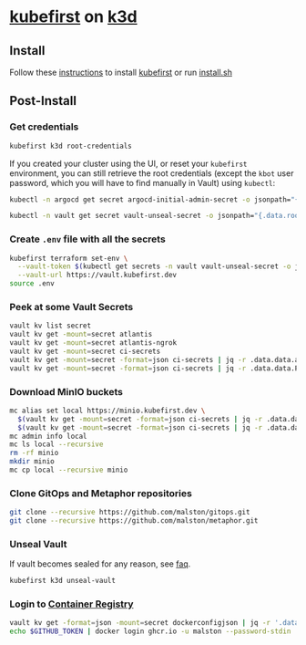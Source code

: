# [kubefirst](https://docs.kubefirst.io/k3d/quick-start/install) on [k3d](https://k3d.io/)

## Install

Follow these [instructions](https://docs.kubefirst.io/k3d/quick-start/install) to install [kubefirst](https://docs.kubefirst.io/) or run [install.sh](hack/install.sh)

## Post-Install

### Get credentials

  ```sh
  kubefirst k3d root-credentials
  ```

If you created your cluster using the UI, or reset your `kubefirst` environment, you can still retrieve the root credentials (except the `kbot` user password, which you will have to find manually in Vault) using `kubectl`:

  ```sh
  kubectl -n argocd get secret argocd-initial-admin-secret -o jsonpath="{.data.password}" | base64 -d
  ```

  ```sh
  kubectl -n vault get secret vault-unseal-secret -o jsonpath="{.data.root-token}" | base64 -d
  ```

### Create `.env` file with all the secrets

  ```sh
  kubefirst terraform set-env \
    --vault-token $(kubectl get secrets -n vault vault-unseal-secret -o jsonpath='{.data.root-token}' | base64 -d) \
    --vault-url https://vault.kubefirst.dev
  source .env
  ```

### Peek at some Vault Secrets

  ```sh
  vault kv list secret
  vault kv get -mount=secret atlantis
  vault kv get -mount=secret atlantis-ngrok
  vault kv get -mount=secret ci-secrets
  vault kv get -mount=secret -format=json ci-secrets | jq -r .data.data.accesskey
  vault kv get -mount=secret -format=json ci-secrets | jq -r .data.data.PERSONAL_ACCESS_TOKEN
  ```

### Download MinIO buckets

  ```sh
  mc alias set local https://minio.kubefirst.dev \
    $(vault kv get -mount=secret -format=json ci-secrets | jq -r .data.data.accesskey) \
    $(vault kv get -mount=secret -format=json ci-secrets | jq -r .data.data.secretkey)
  mc admin info local
  mc ls local --recursive
  rm -rf minio
  mkdir minio
  mc cp local --recursive minio
  ```

### Clone GitOps and Metaphor repositories

  ```sh
  git clone --recursive https://github.com/malston/gitops.git
  git clone --recursive https://github.com/malston/metaphor.git
  ```
  
### Unseal Vault

If vault becomes sealed for any reason, see [faq](https://docs.kubefirst.io/k3d/faq#how-can-i-unseal-hashicorp-vault).

  ```sh
  kubefirst k3d unseal-vault
  ```

### Login to [Container Registry](https://docs.github.com/en/packages/working-with-a-github-packages-registry/working-with-the-container-registry)

  ```sh
  vault kv get -format=json -mount=secret dockerconfigjson | jq -r '.data.data.dockerconfig' | jq -r '.auths."ghcr.io".auth' | base64 --decode
  echo $GITHUB_TOKEN | docker login ghcr.io -u malston --password-stdin
  ```
